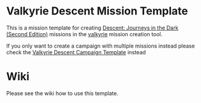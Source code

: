 # Valkyrie Descent Mission Template
This is a mission template for creating [Descent: Journeys in the Dark (Second Edition)](https://descent2e.fandom.com) missions in the [valkyrie](https://github.com/NPBruce/valkyrie/wiki) mission creation tool.

If you only want to create a campaign with multiple missions instead please check the [Valkyrie Descent Campaign Template](https://github.com/Quantumrunner/ValkyrieDescentCampaignTemplate) instead

# Wiki
Please see the wiki how to use this template.
